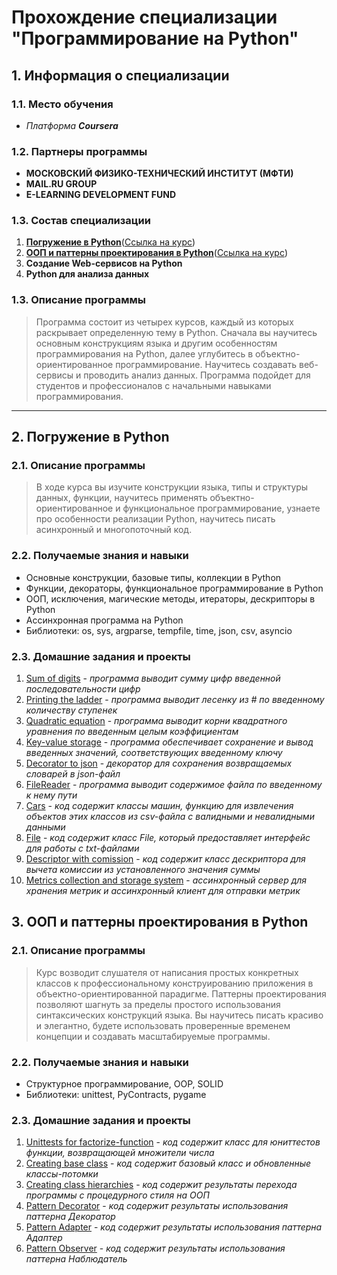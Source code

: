 # Прохождение специализации "Программирование на Python"

## **1. Информация о специализации**
### 1.1. Место обучения
- *Платформа __Coursera__*
### 1.2. Партнеры программы
- **МОСКОВСКИЙ ФИЗИКО-ТЕХНИЧЕСКИЙ ИНСТИТУТ (МФТИ)**
- **MAIL.RU GROUP**
- **E-LEARNING DEVELOPMENT FUND**
### 1.3. Состав специализации
1. [**Погружение в Python**](#diving_in_python)([Ссылка на курс](https://www.coursera.org/learn/diving-in-python?specialization=programming-in-python))
2. [**ООП и паттерны проектирования в Python**](#oop_and_pattern)([Ссылка на курс](https://www.coursera.org/learn/oop-patterns-python))
3. **Создание Web-сервисов на Python**
4. **Python для анализа данных**
### 1.3. Описание программы
> Программа состоит из четырех курсов, каждый из которых раскрывает определенную тему в Python. Сначала вы научитесь основным конструкциям языка и другим особенностям программирования на Python, далее углубитесь в объектно-ориентированное программирование. Научитесь создавать веб-сервисы и проводить анализ данных. Программа подойдет для студентов и профессионалов с начальными навыками программирования.
____
## **2. Погружение в Python** <a name="diving_in_python"></a>
### 2.1. Описание программы
> В ходе курса вы изучите конструкции языка, типы и структуры данных, функции, научитесь применять объектно-ориентированное и функциональное программирование, узнаете про особенности реализации Python, научитесь писать асинхронный и многопоточный код.
### 2.2. Получаемые знания и навыки
+ Основные конструкции, базовые типы, коллекции в Python
+ Функции, декораторы, функциональное программирование в Python
+ ООП, исключения, магические методы, итераторы, дескрипторы в Python
+ Ассинхронная программа на Python
+ Библиотеки: os, sys, argparse, tempfile, time, json, csv, asyncio
### 2.3. Домашние задания и проекты
1. [Sum of digits](https://github.com/Daniil-Solo/Programming-in-Python-Specialization/blob/main/Diving%20in%20Python/1_Sum_of_digits.py) - *программа выводит сумму цифр введенной последовательности цифр*
2. [Printing the ladder](https://github.com/Daniil-Solo/Programming-in-Python-Specialization/blob/main/Diving%20in%20Python/2_Printing_the_ladder.py) - *программа выводит лесенку из # по введенному количеству ступенек*
3. [Quadratic equation](https://github.com/Daniil-Solo/Programming-in-Python-Specialization/blob/main/Diving%20in%20Python/3_Quadratic_equation.py) - *программа выводит корни квадратного уравнения по введенным целым коэффициентам*
4. [Key-value storage](https://github.com/Daniil-Solo/Programming-in-Python-Specialization/blob/main/Diving%20in%20Python/4_Key_value_storage.py) - *программа обеспечивает сохранение и вывод введенных значений, соответствующих введенному ключу*
5. [Decorator to json](https://github.com/Daniil-Solo/Programming-in-Python-Specialization/blob/main/Diving%20in%20Python/5_Decorator_to_json.py) - *декоратор для сохранения возвращаемых словарей в json-файл*
6. [FileReader](https://github.com/Daniil-Solo/Programming-in-Python-Specialization/blob/main/Diving%20in%20Python/6_FileReader.py) - *программа выводит содержимое файла по введенному к нему пути*
7. [Cars](https://github.com/Daniil-Solo/Programming-in-Python-Specialization/blob/main/Diving%20in%20Python/7_Cars.py) - *код содержит классы машин, функцию для извлечения объектов этих классов из csv-файла с валидными и невалидными данными*
8. [File](https://github.com/Daniil-Solo/Programming-in-Python-Specialization/blob/main/Diving%20in%20Python/8_File.py) - *код содержит класс File, который предоставляет интерфейс для работы с txt-файлами*
9. [Descriptor with comission](https://github.com/Daniil-Solo/Programming-in-Python-Specialization/blob/main/Diving%20in%20Python/9_Descriptor_with_commission.py) - *код содержит класс дескриптора для вычета комиссии из установленного значения суммы*
10. [Metrics collection and storage system](https://github.com/Daniil-Solo/Programming-in-Python-Specialization/tree/main/Diving%20in%20Python/10_Final_project) - *ассинхронный сервер для хранения метрик и ассинхронный клиент для отправки метрик*
## **3. ООП и паттерны проектирования в Python** <a name="oop_and_pattern"></a>
### 2.1. Описание программы
> Курс возводит слушателя от написания простых конкретных классов к профессиональному конструированию приложения в объектно-ориентированной парадигме. Паттерны проектирования позволяют шагнуть за пределы простого использования синтаксических конструкций языка. Вы научитесь писать красиво и элегантно, будете использовать проверенные временем концепции и создавать масштабируемые программы.
### 2.2. Получаемые знания и навыки
+ Структурное программирование, OOP, SOLID
+ Библиотеки: unittest, PyContracts, pygame
### 2.3. Домашние задания и проекты
1. [Unittests for factorize-function](https://github.com/Daniil-Solo/Programming-in-Python-Specialization/tree/main/OOP_and_design_patterns_in_Python/1_factorize_unittest/test_factorize.py) - *код содержит класс для юниттестов функции, возвращающей множители числа*
2. [Creating base class](https://github.com/Daniil-Solo/Programming-in-Python-Specialization/tree/main/OOP_and_design_patterns_in_Python/2_create_base_class) - *код содержит базовый класс и обновленные классы-потомки*
3. [Creating class hierarchies](https://github.com/Daniil-Solo/Programming-in-Python-Specialization/tree/main/OOP_and_design_patterns_in_Python/3_create_class_hierarchies) - *код содержит результаты перехода программы с процедурного стиля на ООП*
4. [Pattern Decorator](https://github.com/Daniil-Solo/Programming-in-Python-Specialization/tree/main/OOP_and_design_patterns_in_Python/4_decorator_pattern) - *код содержит результаты использования паттерна Декоратор*
5. [Pattern Adapter](https://github.com/Daniil-Solo/Programming-in-Python-Specialization/tree/main/OOP_and_design_patterns_in_Python/5_adapter_pattern) - *код содержит результаты использования паттерна Адаптер*
6. [Pattern Observer](https://github.com/Daniil-Solo/Programming-in-Python-Specialization/tree/main/OOP_and_design_patterns_in_Python/6_observer_pattern) - *код содержит результаты использования паттерна Наблюдатель*
